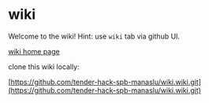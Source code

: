 # wiki

Welcome to the wiki! Hint: use `wiki` tab via github UI.

[wiki home page](https://github.com/tender-hack-spb-manaslu/wiki/wiki)

clone this wiki locally:

[https://github.com/tender-hack-spb-manaslu/wiki.wiki.git](https://github.com/tender-hack-spb-manaslu/wiki.wiki.git)
